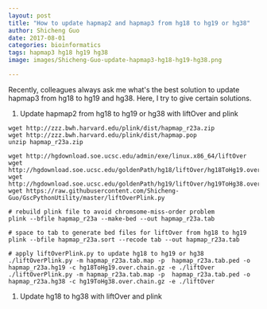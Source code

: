 ```yaml
---
layout: post
title: "How to update hapmap2 and hapmap3 from hg18 to hg19 or hg38"
author: Shicheng Guo
date: 2017-08-01
categories: bioinformatics
tags: hapmap3 hg18 hg19 hg38
image: images/Shicheng-Guo-update-hapmap3-hg18-hg19-hg38.png	

---
```


Recently, colleagues always ask me what's the best solution to update hapmap3 from hg18 to hg19 and hg38. Here, I try to give certain solutions.

1. Update hapmap2 from hg18 to hg19 or hg38 with liftOver and plink

```
wget http://zzz.bwh.harvard.edu/plink/dist/hapmap_r23a.zip
wget http://zzz.bwh.harvard.edu/plink/dist/hapmap.pop
unzip hapmap_r23a.zip

wget http://hgdownload.soe.ucsc.edu/admin/exe/linux.x86_64/liftOver
wget http://hgdownload.soe.ucsc.edu/goldenPath/hg18/liftOver/hg18ToHg19.over.chain.gz
wget http://hgdownload.soe.ucsc.edu/goldenPath/hg19/liftOver/hg19ToHg38.over.chain.gz
wget https://raw.githubusercontent.com/Shicheng-Guo/GscPythonUtility/master/liftOverPlink.py

# rebuild plink file to avoid chromsome-miss-order problem
plink --bfile hapmap_r23a --make-bed --out hapmap_r23a.tab

# space to tab to generate bed files for liftOver from hg18 to hg19
plink --bfile hapmap_r23a.sort --recode tab --out hapmap_r23a.tab

# apply liftOverPlink.py to update hg18 to hg19 or hg38
./liftOverPlink.py -m hapmap_r23a.tab.map -p  hapmap_r23a.tab.ped -o hapmap_r23a.hg19 -c hg18ToHg19.over.chain.gz -e ./liftOver
./liftOverPlink.py -m hapmap_r23a.tab.map -p  hapmap_r23a.tab.ped -o hapmap_r23a.hg38 -c hg19ToHg38.over.chain.gz -e ./liftOver

```

1. Update hg18 to hg38 with liftOver and plink

 ```

 ```
